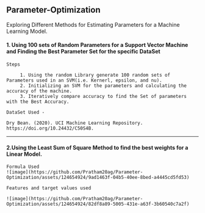 ## Parameter-Optimization
Exploring Different Methods for Estimating Parameters for a Machine Learning Model.

#### 1. Using 100 sets of Random Parameters for a Support Vector Machine and Finding the Best Parameter Set for the specific DataSet
    Steps
         
         1. Using the random Library generate 100 random sets of Parameters used in an SVM(i.e. Kernerl, epsilon, and nu).
         2. Initializing an SVM for the parameters and calculating the accuracy of the machine.
         3. Iteratively compare accuracy to find the Set of parameters with the Best Accuracy.
         
    DataSet Used - 
    
    Dry Bean. (2020). UCI Machine Learning Repository. https://doi.org/10.24432/C50S4B.
---

#### 2.Using the Least Sum of Square Method to find the best weights for a Linear Model.

    Formula Used
    ![image](https://github.com/Pratham20ag/Parameter-Optimization/assets/124654924/9ad1463f-04b5-40ee-8bed-a4445cd5fd53)

    Features and target values used

    ![image](https://github.com/Pratham20ag/Parameter-Optimization/assets/124654924/82df8a89-5005-431e-a63f-3b60540c7a2f)




